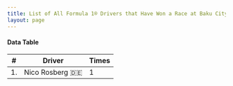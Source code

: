 ```yaml
---
title: List of All Formula 1® Drivers that Have Won a Race at Baku City Circuit
layout: page
---
```


<canvas id="chart" width="400" height="180"></canvas>
<script>
var data = {
    "datasets": [
        {
            "backgroundColor": "#f3a935",
            "borderColor": "#f68639",
            "borderWidth": 1,
            "data": [
                1.0
            ],
            "label": "Times"
        }
    ],
    "labels": [
        "Nico Rosberg 🇩🇪"
    ]
};
var options = {
  legend: {
    display: false
  },
  scales: {
    xAxes: [{
      ticks: {
        beginAtZero: true,
        maxRotation: 180
      }
    }],
    yAxes: [{
      ticks: {
        beginAtZero: true
      }
    }]
  }
};
new Chart("chart", {
    data: data,
    type: 'bar',
    options: options
});
</script>



#### Data Table

| # | Driver | Times |
|--|--|--|
| 1. | Nico Rosberg 🇩🇪 | 1 |
